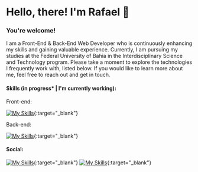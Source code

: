 # Hello, there! I'm Rafael :wave:

### You're welcome!

I am a Front-End & Back-End Web Developer who is continuously enhancing my skills and gaining valuable experience. Currently, I am pursuing my studies at the Federal University of Bahia in the Interdisciplinary Science and Technology program. Please take a moment to explore the technologies I frequently work with, listed below. If you would like to learn more about me, feel free to reach out and get in touch.

#### Skills (in progress* | I'm currently working):

Front-end:

[![My Skills](https://skillicons.dev/icons?i=html,css,js,react,angular,vue)](https://skillicons.dev){:target="_blank"}

Back-end:

[![My Skills](https://skillicons.dev/icons?i=js,ts,nodejs,express,java,spring,mongodb,py,django,flask,mysql,postgres)](https://skillicons.dev){:target="_blank"}

#### Social:

[![My Skills](https://skillicons.dev/icons?i=linkedin)](https://www.linkedin.com/in/rafaelcerqueiraf/){:target="_blank"} [![My Skills](https://skillicons.dev/icons?i=devto)](https://dev.to/rafaelcerqueira){:target="_blank"}  

<!--
**rafaelcerqueira/rafaelcerqueira** is a ✨ _special_ ✨ repository because its `README.md` (this file) appears on your GitHub profile.

Here are some ideas to get you started:

- 🔭 I’m currently working on ...
- 🌱 I’m currently learning ...
- 👯 I’m looking to collaborate on ...
- 🤔 I’m looking for help with ...
- 💬 Ask me about ...
- 📫 How to reach me: ...
- 😄 Pronouns: ...
- ⚡ Fun fact: ...
-->
